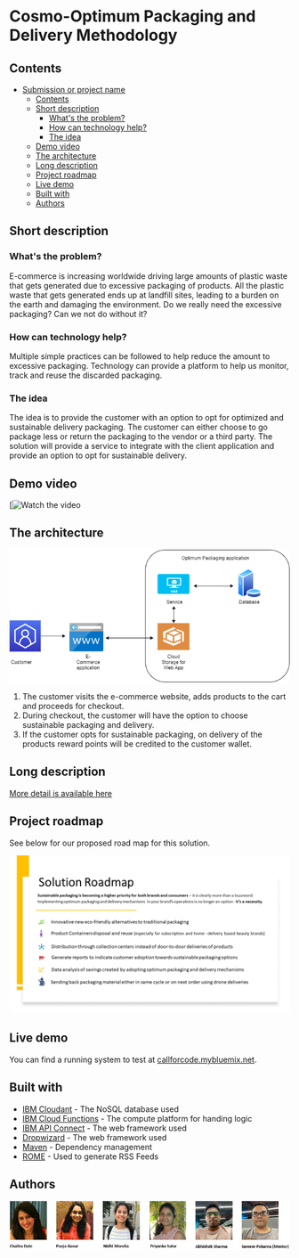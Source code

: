 # Cosmo-Optimum Packaging and Delivery Methodology

## Contents

- [Submission or project name](#Cosmo-Optimum-Packaging-and-Delivery-Methodology)
  - [Contents](#contents)
  - [Short description](#short-description)
    - [What's the problem?](#whats-the-problem)
    - [How can technology help?](#how-can-technology-help)
    - [The idea](#the-idea)
  - [Demo video](#demo-video)
  - [The architecture](#the-architecture)
  - [Long description](#long-description)
  - [Project roadmap](#project-roadmap)
  - [Live demo](#live-demo)
  - [Built with](#built-with)
  - [Authors](#authors)

## Short description

### What's the problem?

E-commerce is increasing worldwide driving large amounts of plastic waste that gets generated due to excessive packaging of products. All the plastic waste that gets generated ends up at landfill sites, leading to a burden on the earth and damaging the environment. Do we really need the excessive packaging? Can we not do without it? 

### How can technology help?
Multiple simple practices can be followed to help reduce the amount to excessive packaging. Technology can provide a platform to help us monitor, track and reuse the discarded packaging.


### The idea

The idea is to provide the customer with an option to opt for optimized and sustainable delivery packaging. The customer can either choose to go package less or return the packaging to the vendor or a third party. The solution will provide a service to integrate with the client application and provide an option to opt for sustainable delivery.

## Demo video

[![Watch the video](https://github.co)

## The architecture

![Video transcription/translation app](./architecture.png)

1. The customer visits the e-commerce website, adds products to the cart and proceeds for checkout.
2. During checkout, the customer will have the option to choose sustainable packaging and delivery.
3. If the customer opts for sustainable packaging, on delivery of the products reward points will be credited to the customer wallet.

## Long description

[More detail is available here](./DESCRIPTION.md)

## Project roadmap

See below for our proposed road map for this solution.

![Roadmap](./Solution_RoadMap.png)

## Live demo

You can find a running system to test at [callforcode.mybluemix.net](http://callforcode.mybluemix.net/).

## Built with

- [IBM Cloudant](https://cloud.ibm.com/catalog?search=cloudant#search_results) - The NoSQL database used
- [IBM Cloud Functions](https://cloud.ibm.com/catalog?search=cloud%20functions#search_results) - The compute platform for handing logic
- [IBM API Connect](https://cloud.ibm.com/catalog?search=api%20connect#search_results) - The web framework used
- [Dropwizard](http://www.dropwizard.io/1.0.2/docs/) - The web framework used
- [Maven](https://maven.apache.org/) - Dependency management
- [ROME](https://rometools.github.io/rome/) - Used to generate RSS Feeds


## Authors

![Author](./team.png)
